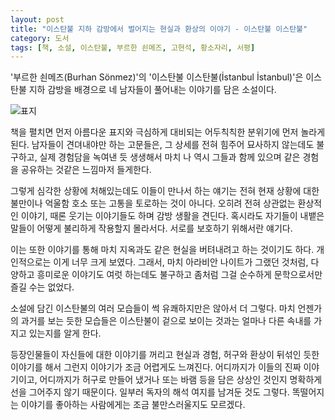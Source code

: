 ```yaml
---
layout: post
title: "이스탄불 지하 감방에서 벌어지는 현실과 환상의 이야기 - 이스탄불 이스탄불"
category: 도서
tags: [책, 소설, 이스탄불, 부르한 쇤메즈, 고현석, 황소자리, 서평]
---
```


'부르한 쇤메즈(Burhan Sönmez)'의
'이스탄불 이스탄불(İstanbul İstanbul)'은
이스탄불 지하 감방을 배경으로 네 남자들이 풀어내는 이야기를 담은 소설이다.

![표지](https://images2.imgbox.com/38/ba/C4CDBYWu_o.jpg)

책을 펼치면 먼저 아름다운 표지와 극심하게 대비되는 어두칙칙한 분위기에 먼저 놀라게 된다.
남자들이 견뎌내야만 하는 고문들은,
그 상세를 전혀 힘주어 묘사하지 않는데도 불구하고,
실제 경험담을 녹여낸 듯 생생해서
마치 나 역시 그들과 함께 있으며 같은 경험을 공유하는 것같은 느낌마저 들게한다.

그렇게 심각한 상황에 처해있는데도
이들이 만나서 하는 얘기는 전혀 현재 상황에 대한 불만이나 억울함 호소 또는 고통을 토로하는 것이 아니다.
오히려 전혀 상관없는 환상적인 이야기, 때론 웃기는 이야기들도 하며 감방 생활을 견딘다.
혹시라도 자기들이 내뱉은 말들이 어떻게 불리하게 작용할지 몰라서다.
서로를 보호하기 위해서란 얘기다.

이는 또한 이야기를 통해 마치 지옥과도 같은 현실을 버텨내려고 하는 것이기도 하다.
개인적으로는 이게 너무 크게 보였다.
그래서, 마치 아라비안 나이트가 그랬던 것처럼, 다양하고 흥미로운 이야기도 여럿 하는데도 불구하고
좀처럼 그걸 순수하게 문학으로서만 즐길 수는 없었다.

소설에 담긴 이스탄불의 여러 모습들이 썩 유쾌하지만은 않아서 더 그렇다.
마치 언젠가의 과거를 보는 듯한 모습들은
이스탄불이 겉으로 보이는 것과는 얼마나 다른 속내를 가지고 있는지를 알게 한다.

등장인물들이 자신들에 대한 이야기를 꺼리고
현실과 경험, 허구와 환상이 뒤섞인 듯한 이야기를 해서 그런지
이야기가 조금 어렵게도 느껴진다.
어디까지가 이들의 진짜 이야기이고, 어디까지가 허구로 만들어 냈거나 또는 바램 등을 담은 상상인 것인지
명확하게 선을 그어주지 않기 때문이다.
일부러 독자의 해석 여지를 남겨둔 것도 그렇다.
똑떨어지는 이야기를 좋아하는 사람에게는 조금 불만스러울지도 모르겠다.
